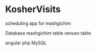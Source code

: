 # KosherVisits
scheduling app for mashgichim

Database
mashgichim table
venues table

angular 
php
MySQL


